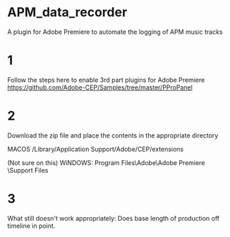 # APM_data_recorder
A plugin for Adobe Premiere to automate the logging of APM music tracks


# 1
Follow the steps here to enable 3rd part plugins for Adobe Premiere
https://github.com/Adobe-CEP/Samples/tree/master/PProPanel



# 2
Download the zip file and place the contents in the appropriate directory

MACOS /Library/Application Support/Adobe/CEP/extensions

(Not sure on this)
WiNDOWS: Program Files\Adobe\Adobe Premiere <version>\Support Files
  
  
# 3 
  
  
  
  
  
  What still doesn't work appropriately:
  Does base length of production off timeline in point.
